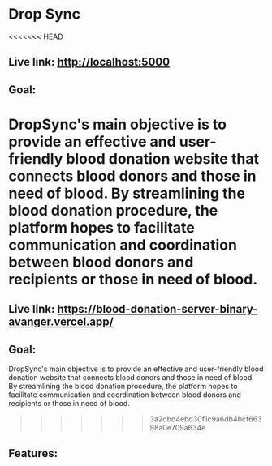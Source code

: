 # Drop Sync
<<<<<<< HEAD
## Live link: [http://localhost:5000](https://blood-donation-binary-avengers.vercel.app/)
## Goal: 
DropSync's main objective is to provide an effective and user-friendly blood donation website that connects blood donors and those in need of blood. By streamlining the blood donation procedure, the platform hopes to facilitate communication and coordination between blood donors and recipients or those in need of blood.
=======

## Live link: https://blood-donation-server-binary-avanger.vercel.app/

## Goal:

DropSync's main objective is to provide an effective and user-friendly blood
donation website that connects blood donors and those in need of blood. By
streamlining the blood donation procedure, the platform hopes to facilitate
communication and coordination between blood donors and recipients or those in
need of blood.

>>>>>>> 3a2dbd4ebd30f1c9a6db4bcf66398a0e709a634e
## Features:
